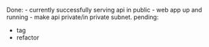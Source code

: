 Done: 
    - currently successfully serving api in public
    - web app up and running
    - make api private/in private subnet.
pending:
- tag
- refactor

